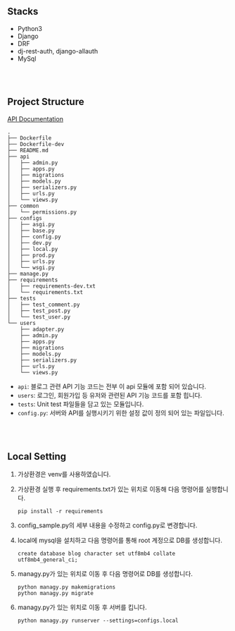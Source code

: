 ## Stacks
- Python3
- Django
- DRF
- dj-rest-auth, django-allauth
- MySql

<br>
<br>


## Project Structure
[API Documentation](https://documenter.getpostman.com/view/14112304/Uz5AsKJu)

```
.
├── Dockerfile
├── Dockerfile-dev
├── README.md
├── api
│   ├── admin.py
│   ├── apps.py
│   ├── migrations
│   ├── models.py
│   ├── serializers.py
│   ├── urls.py
│   └── views.py
├── common
│   └── permissions.py
├── configs
│   ├── asgi.py
│   ├── base.py
│   ├── config.py
│   ├── dev.py
│   ├── local.py
│   ├── prod.py
│   ├── urls.py
│   └── wsgi.py
├── manage.py
├── requirements
│   ├── requirements-dev.txt
│   └── requirements.txt
├── tests
│   ├── test_comment.py
│   ├── test_post.py
│   └── test_user.py
└── users
    ├── adapter.py
    ├── admin.py
    ├── apps.py
    ├── migrations
    ├── models.py
    ├── serializers.py
    ├── urls.py
    └── views.py

```
- `api`: 블로그 관련 API 기능 코드는 전부 이 api 모듈에 포함 되어 있습니다.
- `users`: 로그인, 회원가입 등 유저와 관련된 API 기능 코드를 포함 힙니다.
- `tests`: Unit test 파일들을 담고 있는 모듈입니다.
- `config.py`: 서버와 API를 실행시키기 위한 설정 값이 정의 되어 있는 파일입니다.

<br>
<br>

## Local Setting
1. 가상환경은 venv를 사용하였습니다.
2. 가상환경 실행 후 requirements.txt가 있는 위치로 이동해 다음 명령어를 실행합니다.
	```
	pip install -r requirements
	```
3. config_sample.py의 세부 내용을 수정하고 config.py로 변경합니다.

4. local에 mysql을 설치하고 다음 명령어를 통해 root 계정으로 DB를 생성합니다.
    ```
    create database blog character set utf8mb4 collate utf8mb4_general_ci;
    ```

5. managy.py가 있는 위치로 이동 후 다음 명령어로 DB를 생성합니다.
    ```
    python managy.py makemigrations
    python managy.py migrate
    ```

6. managy.py가 있는 위치로 이동 후 서버를 킵니다.
    ```
    python managy.py runserver --settings=configs.local
    ```